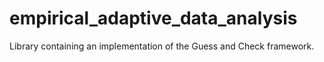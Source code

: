 # empirical_adaptive_data_analysis
Library containing an implementation of the Guess and Check framework.
